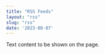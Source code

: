 ```yaml
---
title: "RSS Feeds"
layout: "rss"
slug: "rss"
date: '2023-08-07'
---
```


Text content to be shown on the page.